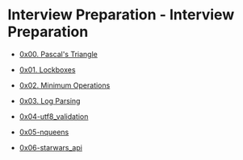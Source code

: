 # Interview Preparation - Interview Preparation

- [0x00. Pascal's Triangle](0x00-pascal_triangle
)
- [0x01. Lockboxes](0x01-lockboxes
)
- [0x02. Minimum Operations](0x02-minimum_operations 
)
- [0x03. Log Parsing ](0x03-log_parsing)

- [0x04-utf8_validation](0x04-utf8_validation)

- [0x05-nqueens](0x05-nqueens)

- [0x06-starwars_api](0x06-starwars_api)